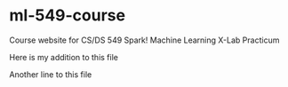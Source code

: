 # ml-549-course
Course website for CS/DS 549 Spark! Machine Learning X-Lab Practicum


Here is my addition to this file

Another line to this file
